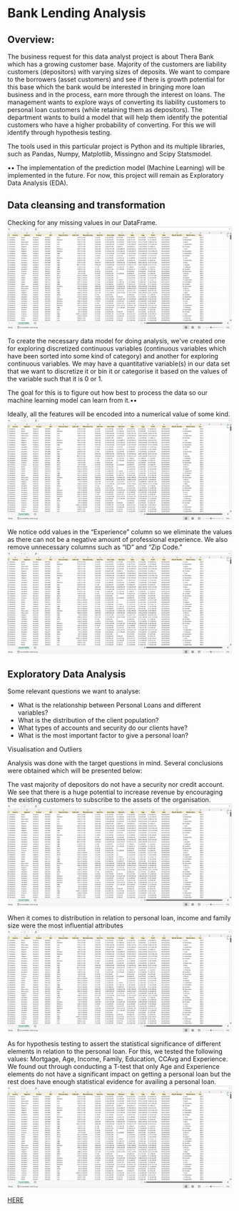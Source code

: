 # Bank Lending Analysis

## Overview:

The business request for this data analyst project is about Thera Bank which has a growing customer base. Majority of the customers are liability customers (depositors) with varying sizes of deposits. We want to compare to the borrowers (asset customers) and see if there is growth potential for this base which the bank would be interested in bringing more loan business and in the process, earn more through the interest on loans. The management wants to explore ways of converting its liability customers to personal loan customers (while retaining them as depositors). 
The department wants to build a model that will help them identify the potential customers who have a higher probability of converting. For this we will identify through hypothesis testing. 

The tools used in this particular project is Python and its multiple libraries, such as Pandas, Numpy, Matplotlib, Missingno and Scipy Statsmodel.

•• The implementation of the prediction model (Machine Learning) will be implemented in the future. For now, this project will remain as Exploratory Data Analysis (EDA).  



## Data cleansing and transformation

Checking for any missing values in our DataFrame.
![](https://raw.githubusercontent.com/rhannula/Category_Management_Analysis/main/Images/Screenshot%202022-03-29%20031518.png)

To create the necessary data model for doing analysis, we've created one for exploring discretized continuous variables (continuous variables which have been sorted into some kind of category) and another for exploring continuous variables. We may have a quantitative variable(s) in our data set that we want to discretize it or bin it or categorise it based on the values of the variable such that it is 0 or 1.

The goal for this is to figure out how best to process the data so our machine learning model can learn from it.••

Ideally, all the features will be encoded into a numerical value of some kind.
![](https://raw.githubusercontent.com/rhannula/Category_Management_Analysis/main/Images/Screenshot%202022-03-29%20031518.png)


We notice odd values in the “Experience” column so we eliminate the values as there can not be a negative amount of professional experience. 
We also remove unnecessary columns such as “ID” and “Zip Code.”
![](https://raw.githubusercontent.com/rhannula/Category_Management_Analysis/main/Images/Screenshot%202022-03-29%20031518.png)

## Exploratory Data Analysis

Some relevant questions we want to analyse:

- What is the relationship between Personal Loans and different variables?
- What is the distribution of the client population?
- What types of accounts and security do our clients have?
- What is the most important factor to give a personal loan?

Visualisation and Outliers

Analysis was done with the target questions in mind. Several conclusions were obtained which will be presented below:

The vast majority of depositors do not have a security nor credit account. We see that there is a huge potential to increase revenue by encouraging the existing customers to subscribe to the assets of the organisation. 
![](https://raw.githubusercontent.com/rhannula/Category_Management_Analysis/main/Images/Screenshot%202022-03-29%20031518.png)


When it comes to distribution in relation to personal loan, income and family size were the most influential attributes
![](https://raw.githubusercontent.com/rhannula/Category_Management_Analysis/main/Images/Screenshot%202022-03-29%20031518.png)

As for hypothesis testing to assert the statistical significance of different elements in relation to the personal loan. For this, we tested the following values: Mortgage, Age, Income, Family, Education, CCAvg and Experience. We found out through conducting a T-test that only Age and Experience elements do not have a significant impact on getting a personal loan but the rest does have enough statistical evidence for availing a personal loan. 
![](https://raw.githubusercontent.com/rhannula/Category_Management_Analysis/main/Images/Screenshot%202022-03-29%20031518.png)






[HERE](https://app.powerbi.com/groups/me/reports/9f93414f-4263-42a8-b19c-0f97bf773d08/ReportSection190a24d7dc419bc94d23?redirectedFromSignup=1)
